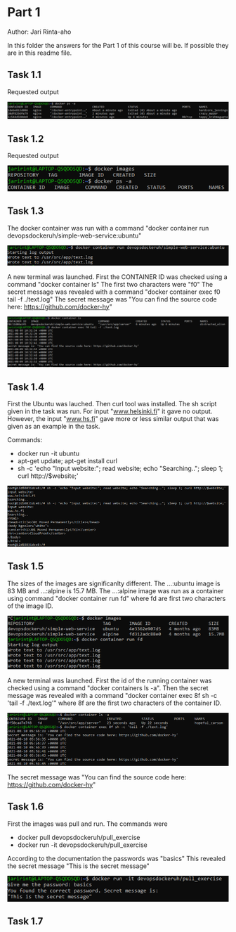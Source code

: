 # Part 1

Author: Jari Rinta-aho

In this folder the answers for the Part 1 of this course will be. If possible they are in this readme file.

## Task 1.1

Requested output 

![alt text](https://github.com/JariRintaaho/DevOps-with-Docker-HY/blob/main/Part1/figs/Fig_1_1.PNG)

## Task 1.2

Requested output 

![alt text](https://github.com/JariRintaaho/DevOps-with-Docker-HY/blob/main/Part1/figs/Fig_1_2.PNG)

## Task 1.3

The docker container was run with a command "docker container run devopsdockeruh/simple-web-service:ubuntu"

![alt text](https://github.com/JariRintaaho/DevOps-with-Docker-HY/blob/main/Part1/figs/Fig_1_3_part1.PNG)

A new terminal was launched. First the CONTAINER ID was checked using a command "docker container ls" The first two characters were "f0" The secret message was revealed with a command "docker container exec f0 tail -f ./text.log" The secret message was "You can find the source code here: https://github.com/docker-hy"

![alt text](https://github.com/JariRintaaho/DevOps-with-Docker-HY/blob/main/Part1/figs/Fig_1_3_part2.PNG)


## Task 1.4

First the Ubuntu was lauched. Then curl tool was installed. The sh script given in the task was run. For input "www.helsinki.fi" it gave no output. However, the input "www.hs.fi" gave more or less similar output that was given as an example in the task.

Commands:
- docker run -it ubuntu
- apt-get update; apt-get install curl
- sh -c 'echo "Input website:"; read website; echo "Searching.."; sleep 1; curl http://$website;'

![alt text](https://github.com/JariRintaaho/DevOps-with-Docker-HY/blob/main/Part1/figs/Fig_1_4.PNG)

## Task 1.5

The sizes of the images are significanlty different. The ...:ubuntu image is 83 MB and ...:alpine is 15.7 MB. The ...:alpine image was run as a container using command "docker container run fd" where fd are first two characters of the image ID.

![alt text](https://github.com/JariRintaaho/DevOps-with-Docker-HY/blob/main/Part1/figs/Fig_1_5_part1_v2.PNG)

A new terminal was launched. First the id of the running container was checked using a command "docker containers ls -a". Then the secret message was revealed with a command "docker container exec 8f sh -c 'tail -f ./text.log'" where 8f are the first two characters of the container ID.

![alt text](https://github.com/JariRintaaho/DevOps-with-Docker-HY/blob/main/Part1/figs/Fig_1_5_part2.PNG)

The secret message was "You can find the source code here: https://github.com/docker-hy"

## Task 1.6

First the images was pull and run. The commands were

- docker pull devopsdockeruh/pull_exercise
- docker run -it devopsdockeruh/pull_exercise

According to the documentation the passwords was "basics" This revealed the secret message "This is the secret message"

![alt text](https://github.com/JariRintaaho/DevOps-with-Docker-HY/blob/main/Part1/figs/Fig_1_6.PNG)

## Task 1.7
